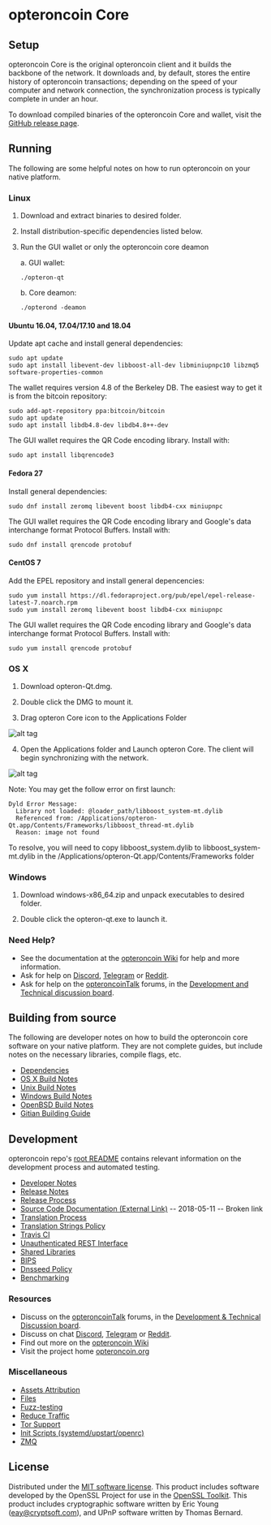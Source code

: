 opteroncoin Core
==============

Setup
---------------------
opteroncoin Core is the original opteroncoin client and it builds the backbone of the network. It downloads and, by default, stores the entire history of opteroncoin transactions; depending on the speed of your computer and network connection, the synchronization process is typically complete in under an hour.

To download compiled binaries of the opteroncoin Core and wallet, visit the [GitHub release page](https://github.com/opteronProject/opteroncoin/releases).

Running
---------------------
The following are some helpful notes on how to run opteroncoin on your native platform.

### Linux

1) Download and extract binaries to desired folder.

2) Install distribution-specific dependencies listed below.

3) Run the GUI wallet or only the opteroncoin core deamon

   a. GUI wallet:

   `./opteron-qt`

   b. Core deamon:

   `./opterond -deamon`

#### Ubuntu 16.04, 17.04/17.10 and 18.04

Update apt cache and install general dependencies:

```
sudo apt update
sudo apt install libevent-dev libboost-all-dev libminiupnpc10 libzmq5 software-properties-common
```

The wallet requires version 4.8 of the Berkeley DB. The easiest way to get it is from the bitcoin repository:

```
sudo add-apt-repository ppa:bitcoin/bitcoin
sudo apt update
sudo apt install libdb4.8-dev libdb4.8++-dev
```

The GUI wallet requires the QR Code encoding library. Install with:

`sudo apt install libqrencode3`

#### Fedora 27

Install general dependencies:

`sudo dnf install zeromq libevent boost libdb4-cxx miniupnpc`

The GUI wallet requires the QR Code encoding library and Google's data interchange format Protocol Buffers. Install with:

`sudo dnf install qrencode protobuf`

#### CentOS 7

Add the EPEL repository and install general depencencies:

```
sudo yum install https://dl.fedoraproject.org/pub/epel/epel-release-latest-7.noarch.rpm
sudo yum install zeromq libevent boost libdb4-cxx miniupnpc
```

The GUI wallet requires the QR Code encoding library and Google's data interchange format Protocol Buffers. Install with:

`sudo yum install qrencode protobuf`

### OS X

1) Download opteron-Qt.dmg.

2) Double click the DMG to mount it.

3) Drag opteron Core icon to the Applications Folder

![alt tag](https://i.imgur.com/GLhBFUV.png)

4) Open the Applications folder and Launch opteron Core. The client will begin synchronizing with the network.

![alt tag](https://i.imgur.com/v3962qo.png)

Note: You may get the follow error on first launch:
```
Dyld Error Message:
  Library not loaded: @loader_path/libboost_system-mt.dylib
  Referenced from: /Applications/opteron-Qt.app/Contents/Frameworks/libboost_thread-mt.dylib
  Reason: image not found
```
To resolve, you will need to copy libboost_system.dylib to libboost_system-mt.dylib in the /Applications/opteron-Qt.app/Contents/Frameworks folder

### Windows

1) Download windows-x86_64.zip and unpack executables to desired folder.

2) Double click the opteron-qt.exe to launch it.

### Need Help?

- See the documentation at the [opteroncoin Wiki](https://opteron.wiki/wiki/opteroncoin_Wiki)
for help and more information.
- Ask for help on [Discord](https://discord.gg/DUkcBst), [Telegram](https://t.me/opteroncoinDev) or [Reddit](https://www.reddit.com/r/opteroncoin/).
- Ask for help on the [opteroncoinTalk](https://www.opteroncointalk.org/) forums, in the [Development and Technical discussion board](https://www.opteroncointalk.org/?forum=661517).

Building from source
---------------------
The following are developer notes on how to build the opteroncoin core software on your native platform. They are not complete guides, but include notes on the necessary libraries, compile flags, etc.

- [Dependencies](https://github.com/opteronProject/opteroncoin/tree/master/doc/dependencies.md)
- [OS X Build Notes](https://github.com/opteronProject/opteroncoin/tree/master/doc/build-osx.md)
- [Unix Build Notes](https://github.com/opteronProject/opteroncoin/tree/master/doc/build-unix.md)
- [Windows Build Notes](https://github.com/opteronProject/opteroncoin/tree/master/doc/build-windows.md)
- [OpenBSD Build Notes](https://github.com/opteronProject/opteroncoin/tree/master/doc/build-openbsd.md)
- [Gitian Building Guide](https://github.com/opteronProject/opteroncoin/tree/master/doc/gitian-building.md)

Development
---------------------
opteroncoin repo's [root README](https://github.com/opteronProject/opteroncoin/blob/master/README.md) contains relevant information on the development process and automated testing.

- [Developer Notes](https://github.com/opteronProject/opteroncoin/blob/master/doc/developer-notes.md)
- [Release Notes](https://github.com/opteronProject/opteroncoin/blob/master/doc/release-notes.md)
- [Release Process](https://github.com/opteronProject/opteroncoin/blob/master/doc/release-process.md)
- [Source Code Documentation (External Link)](https://dev.visucore.com/opteron/doxygen/) -- 2018-05-11 -- Broken link
- [Translation Process](https://github.com/opteronProject/opteroncoin/blob/master/doc/translation_process.md)
- [Translation Strings Policy](https://github.com/opteronProject/opteroncoin/blob/master/doc/translation_strings_policy.md)
- [Travis CI](https://github.com/opteronProject/opteroncoin/blob/master/doc/travis-ci.md)
- [Unauthenticated REST Interface](https://github.com/opteronProject/opteroncoin/blob/master/doc/REST-interface.md)
- [Shared Libraries](https://github.com/opteronProject/opteroncoin/blob/master/doc/shared-libraries.md)
- [BIPS](https://github.com/opteronProject/opteroncoin/blob/master/doc/bips.md)
- [Dnsseed Policy](https://github.com/opteronProject/opteroncoin/blob/master/doc/dnsseed-policy.md)
- [Benchmarking](https://github.com/opteronProject/opteroncoin/blob/master/doc/benchmarking.md)

### Resources
- Discuss on the [opteroncoinTalk](https://www.opteroncointalk.org/) forums, in the [Development & Technical Discussion board](https://www.opteroncointalk.org/?forum=661517).
- Discuss on chat [Discord](https://discord.gg/DUkcBst), [Telegram](https://t.me/opteroncoinDev) or [Reddit](https://www.reddit.com/r/opteroncoin/).
- Find out more on the [opteroncoin Wiki](https://opteron.wiki/wiki/opteroncoin_Wiki)
- Visit the project home [opteroncoin.org](https://opteroncoin.org)

### Miscellaneous
- [Assets Attribution](https://github.com/opteronProject/opteroncoin/blob/master/doc/assets-attribution.md)
- [Files](https://github.com/opteronProject/opteroncoin/blob/master/doc/files.md)
- [Fuzz-testing](https://github.com/opteronProject/opteroncoin/blob/master/doc/fuzzing.md)
- [Reduce Traffic](https://github.com/opteronProject/opteroncoin/blob/master/doc/reduce-traffic.md)
- [Tor Support](https://github.com/opteronProject/opteroncoin/blob/master/doc/tor.md)
- [Init Scripts (systemd/upstart/openrc)](https://github.com/opteronProject/opteroncoin/blob/master/doc/init.md)
- [ZMQ](https://github.com/opteronProject/opteroncoin/blob/master/doc/zmq.md)

License
---------------------
Distributed under the [MIT software license](https://github.com/opteronProject/opteroncoin/blob/master/COPYING).
This product includes software developed by the OpenSSL Project for use in the [OpenSSL Toolkit](https://www.openssl.org/). This product includes
cryptographic software written by Eric Young ([eay@cryptsoft.com](mailto:eay@cryptsoft.com)), and UPnP software written by Thomas Bernard.
